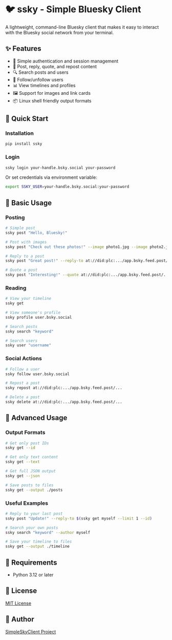 # 🐦 ssky - Simple Bluesky Client

A lightweight, command-line Bluesky client that makes it easy to interact with the Bluesky social network from your terminal.

## ✨ Features

- 🔑 Simple authentication and session management
- 📝 Post, reply, quote, and repost content
- 🔍 Search posts and users
- 👥 Follow/unfollow users
- 📊 View timelines and profiles
- 🖼️ Support for images and link cards
- 📦 Linux shell friendly output formats

## 🚀 Quick Start

### Installation

```bash
pip install ssky
```

### Login

```bash
ssky login your-handle.bsky.social your-password
```

Or set credentials via environment variable:
```bash
export SSKY_USER=your-handle.bsky.social:your-password
```

## 📖 Basic Usage

### Posting

```bash
# Simple post
ssky post "Hello, Bluesky!"

# Post with images
ssky post "Check out these photos!" --image photo1.jpg --image photo2.jpg

# Reply to a post
ssky post "Great post!" --reply-to at://did:plc:.../app.bsky.feed.post/...

# Quote a post
ssky post "Interesting!" --quote at://did:plc:.../app.bsky.feed.post/...
```

### Reading

```bash
# View your timeline
ssky get

# View someone's profile
ssky profile user.bsky.social

# Search posts
ssky search "keyword"

# Search users
ssky user "username"
```

### Social Actions

```bash
# Follow a user
ssky follow user.bsky.social

# Repost a post
ssky repost at://did:plc:.../app.bsky.feed.post/...

# Delete a post
ssky delete at://did:plc:.../app.bsky.feed.post/...
```

## 🔧 Advanced Usage

### Output Formats

```bash
# Get only post IDs
ssky get --id

# Get only text content
ssky get --text

# Get full JSON output
ssky get --json

# Save posts to files
ssky get --output ./posts
```

### Useful Examples

```bash
# Reply to your last post
ssky post "Update!" --reply-to $(ssky get myself --limit 1 --id)

# Search your own posts
ssky search "keyword" --author myself

# Save your timeline to files
ssky get --output ./timeline
```

## 📝 Requirements

- Python 3.12 or later

## 📜 License

[MIT License](LICENSE)

## 👥 Author

[SimpleSkyClient Project](https://github.com/simpleskyclient)
